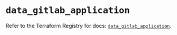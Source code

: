 # `data_gitlab_application`

Refer to the Terraform Registry for docs: [`data_gitlab_application`](https://registry.terraform.io/providers/gitlabhq/gitlab/18.4.0/docs/data-sources/application).
